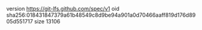 version https://git-lfs.github.com/spec/v1
oid sha256:018431847379a61b48549c8d9be94a901a0d70466aaff819d176d8905d551717
size 13106
